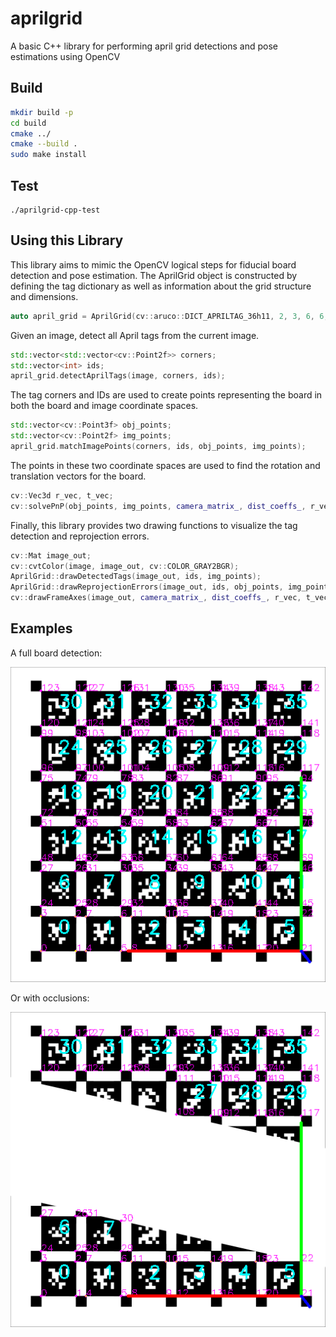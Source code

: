 # aprilgrid

A basic C++ library for performing april grid detections and pose estimations using OpenCV


## Build
```bash
mkdir build -p
cd build
cmake ../
cmake --build .
sudo make install
```

## Test
```
./aprilgrid-cpp-test
```


## Using this Library

This library aims to mimic the OpenCV logical steps for fiducial board detection and pose estimation. The AprilGrid object is constructed by defining the tag dictionary as well as information about the grid structure and dimensions.

```c++
auto april_grid = AprilGrid(cv::aruco::DICT_APRILTAG_36h11, 2, 3, 6, 6, 0.1, 0);
```
Given an image, detect all April tags from the current image.

```c++
std::vector<std::vector<cv::Point2f>> corners;
std::vector<int> ids;
april_grid.detectAprilTags(image, corners, ids);
```

The tag corners and IDs are used to create points representing the board in both the board and image coordinate spaces.

```c++
std::vector<cv::Point3f> obj_points;
std::vector<cv::Point2f> img_points;
april_grid.matchImagePoints(corners, ids, obj_points, img_points);
```

The points in these two coordinate spaces are used to find the rotation and translation vectors for the board.

```c++
cv::Vec3d r_vec, t_vec;
cv::solvePnP(obj_points, img_points, camera_matrix_, dist_coeffs_, r_vec, t_vec);
```

Finally, this library provides two drawing functions to visualize the tag detection and reprojection errors.

```c++
cv::Mat image_out;
cv::cvtColor(image, image_out, cv::COLOR_GRAY2BGR);
AprilGrid::drawDetectedTags(image_out, ids, img_points);
AprilGrid::drawReprojectionErrors(image_out, ids, obj_points, img_points, r_vec, t_vec, camera_matrix_, dist_coeffs_);
cv::drawFrameAxes(image_out, camera_matrix_, dist_coeffs_, r_vec, t_vec, 5.0);
```


## Examples
A full board detection:

![](src/test/assets/aprilgrid_6x6_out.png)

Or with occlusions:

![](src/test/assets/aprilgrid_6x6_occluded_out.png)
